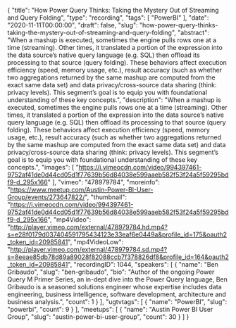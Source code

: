 {
  "title": "How Power Query Thinks: Taking the Mystery Out of Streaming and Query Folding",
  "type": "recording",
  "tags": [
    "PowerBI"
  ],
  "date": "2020-11-11T00:00:00",
  "draft": false,
  "slug": "how-power-query-thinks-taking-the-mystery-out-of-streaming-and-query-folding",
  "abstract": "When a mashup is executed, sometimes the engine pulls rows one at a time (streaming). Other times, it translated a portion of the expression into the data source’s native query language (e.g. SQL) then offload its processing to that source (query folding). These behaviors affect execution efficiency (speed, memory usage, etc.), result accuracy (such as whether two aggregations returned by the same mashup are computed from the exact same data set) and data privacy/cross-source data sharing (think: privacy levels). This segment’s goal is to equip you with foundational understanding of these key concepts.",
  "description": "When a mashup is executed, sometimes the engine pulls rows one at a time (streaming). Other times, it translated a portion of the expression into the data source’s native query language (e.g. SQL) then offload its processing to that source (query folding). These behaviors affect execution efficiency (speed, memory usage, etc.), result accuracy (such as whether two aggregations returned by the same mashup are computed from the exact same data set) and data privacy/cross-source data sharing (think: privacy levels). This segment’s goal is to equip you with foundational understanding of these key concepts.",
  "images": [
    "https://i.vimeocdn.com/video/994397461-9752af41de0d44cd05d1f77639b56d84038e599aaeb582f53f24a5f59295bdf9-d_295x166"
  ],
  "vimeo": "478979784",
  "moreinfo": "https://www.meetup.com/Austin-Power-BI-User-Group/events/273647822/",
  "thumbnail": "https://i.vimeocdn.com/video/994397461-9752af41de0d44cd05d1f77639b56d84038e599aaeb582f53f24a5f59295bdf9-d_295x166",
  "mp4Video": "http://player.vimeo.com/external/478979784.hd.mp4?s=e28f0179d037404591795434123e33eaf6e0449a&profile_id=175&oauth2_token_id=20985841",
  "mp4VideoLow": "http://player.vimeo.com/external/478979784.sd.mp4?s=8eeae85db78d89a89028f82088ccb7f378826df8&profile_id=164&oauth2_token_id=20985841",
  "recordingID": 1044,
  "speakers": [
    {
      "name": "Ben Gribaudo",
      "slug": "ben-gribaudo",
      "bio": "Author of the ongoing Power Query M Primer Series, an in-dept dive into the Power Query language, Ben Gribaudo is a seasoned solutions engineer whose expertise includes data engineering, business intelligence, software development, architecture and business analysis.",
      "count": 1
    }
  ],
  "ugtvtags": [
    {
      "name": "PowerBI",
      "slug": "powerbi",
      "count": 9
    }
  ],
  "meetups": [
    {
      "name": "Austin Power BI User Group",
      "slug": "austin-power-bi-user-group",
      "count": 30
    }
  ]
}